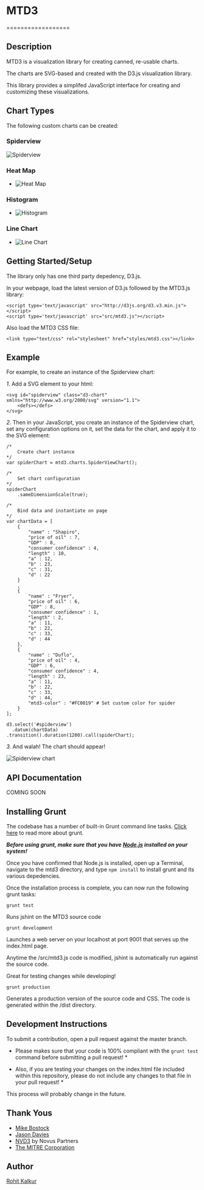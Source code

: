 # MTD3
==================
## Description

MTD3 is a visualization library for creating canned, re-usable charts. 

The charts are SVG-based and created with the D3.js visualization library.

This library provides a simplifed JavaScript interface for creating and customizing these visualizations.


## Chart Types

The following custom charts can be created:

### Spiderview
![Spiderview](/graphics/spiderview.png)

### Heat Map
* ![Heat Map](/graphics/heat-map.png)

### Histogram
* ![Histogram](/graphics/histogram.png)

### Line Chart
* ![Line Chart](/graphics/line-chart.png)


## Getting Started/Setup

The library only has one third party depedency, D3.js.

In your webpage, load the latest version of D3.js followed by the MTD3.js library:

```
<script type='text/javascript' src="http://d3js.org/d3.v3.min.js"></script>
<script type='text/javascript' src="src/mtd3.js"></script>
```

Also load the MTD3 CSS file:

```
<link type="text/css" rel="stylesheet" href="styles/mtd3.css"></link>
```

## Example

For example, to create an instance of the Spiderview chart: 

*1.* Add a SVG element to your html:

```
<svg id="spiderview" class="d3-chart" xmlns="http://www.w3.org/2000/svg" version="1.1">
	<defs></defs>
</svg>
```

*2.* Then in your JavaScript, you create an instance of the Spiderview chart, set any configuration options on it, set the data for the chart, and apply it to the SVG element:

```
/* 
	Create chart instance 
*/
var spiderChart = mtd3.charts.SpiderViewChart();

/* 
	Set chart configuration 
*/
spiderChart
	.sameDimensionScale(true);

/* 
	Bind data and instantiate on page 
*/
var chartData = [
	{
		"name" : "Shapiro",
		"price of oil" : 7,
		"GDP" : 8,
		"consumer confidence" : 4,
		"length" : 10,
		"a" : 12,
		"b" : 23,
		"c" : 31,
		"d" : 22
	}
	,
	{
		"name" : "Fryer",
		"price of oil" : 6,
		"GDP" : 8,
		"consumer confidence" : 1,
		"length" : 2,
		"a" : 11,
		"b" : 22,
		"c" : 33,
		"d" : 44
	},
	{
		"name" : "Duflo",
		"price of oil" : 4,
		"GDP" : 6,
		"consumer confidence" : 4,
		"length" : 23,
		"a" : 11,
		"b" : 22,
		"c" : 33,
		"d" : 44,
		"mtd3-color" : "#FC0019" # Set custom color for spider
	}
];

d3.select('#spiderview')
  .datum(chartData)
.transition().duration(1200).call(spiderChart);

```

*3.* And walah! The chart should appear!

![Spiderview chart](/graphics/spiderview.png)


## API Documentation

COMING SOON


## Installing Grunt

The codebase has a number of built-in Grunt command line tasks. [Click here](http://gruntjs.com/) to read more about grunt.

*__Before using grunt, make sure that you have [Node.js](http://nodejs.org/) installed on your system!__*

Once you have confirmed that Node.js is installed, open up a Terminal, navigate to the mtd3 directory, and type ```npm install``` to install grunt and its various depedencies.

Once the installation process is complete, you can now run the following grunt tasks:

```
grunt test
```
Runs jshint on the MTD3 source code


```
grunt development
```
Launches a web server on your localhost at port 9001 that serves up the index.html page. 

Anytime the /src/mtd3.js code is modified, jshint is automatically run against the source code.

Great for testing changes while developing!


```
grunt production
```
Generates a production version of the source code and CSS. The code is generated within the /dist directory.


## Development Instructions

To submit a contribution, open a pull request against the master branch.

* Please makes sure that your code is 100% compliant with the ```grunt test``` command before submitting a pull request! *

* Also, if you are testing your changes on the index.html file included within this repository, please do not include any changes to that file in your pull request! *

This process will probably change in the future.


## Thank Yous

- [Mike Bostock](https://github.com/mbostock)
- [Jason Davies](https://github.com/jasondavies)
- [NVD3](https://github.com/novus/nvd3) by Novus Partners
- [The MITRE Corporation](http://www.mitre.org/)


## Author

[Rohit Kalkur](http://rovolutionary.com/)
